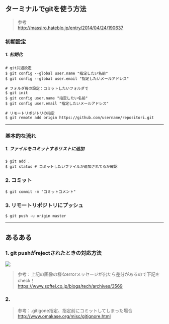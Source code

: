 
## ターミナルでgitを使う方法
> 参考  
http://massiro.hateblo.jp/entry/2014/04/24/190637  


### 初期設定

##### 1. 初期化
```
# git共通設定
$ git config --global user.name "指定したい名前"
$ git config --global user.email "指定したいメールアドレス"

# フォルダ毎の設定：コミットしたいフォルダで  
$ git init
$ git config user.name "指定したい名前"
$ git config user.email "指定したいメールアドレス"

# リモートリポジトリの指定
$ git remote add origin https://github.com/username/repositori.git
```

- - -

### 基本的な流れ

##### 1. ファイルをコミットするリストに追加
```
$ git add .
$ git status # コミットしたいファイルが追加されてるか確認
```


### 2. コミット
```
$ git commit -m "コミットコメント"
```


### 3. リモートリポジトリにプッシュ
```
$ git push -u origin master
```

- - -

## あるある

### 1. git pushがrejectされたときの対応方法

![](http://i.gyazo.com/e7576c2403a18becb2665ecb6bca21c8.png)

> 参考：上記の画像の様なerrorメッセージが出たら差分があるので下記をcheck！  
https://www.softel.co.jp/blogs/tech/archives/3569  

### 2. 
> 参考：.gitigone指定、指定前にコミットしてしまった場合  
http://www.omakase.org/misc/gitignore.html

